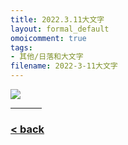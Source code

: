 ```yaml
---
title: 2022.3.11大文字
layout: formal_default
omoicomment: true
tags:
- 其他/日落和大文字
filename: 2022-3-11大文字
---
```


<img src="https://drive.google.com/thumbnail?id=18XC7FXRjkpcB2N-YKIrlUFKUoITssSso&sz=w800" />
<hr style="width:50px;text-align:left;margin-left:0">

### [< back](https://wzetto.github.io/wz369.github.io/omoi_main/omoi.html)
